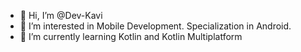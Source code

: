 - 👋 Hi, I’m @Dev-Kavi 
- 👀 I’m interested in Mobile Development. Specialization in Android.
- 🌱 I’m currently learning Kotlin and Kotlin Multiplatform

<!---
Dev-Kavi/Dev-Kavi is a ✨ special ✨ repository because its `README.md` (this file) appears on your GitHub profile.
You can click the Preview link to take a look at your changes.
--->
